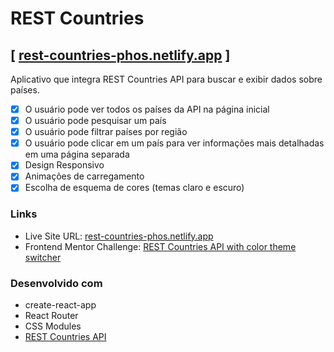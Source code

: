 # REST Countries

## [ [rest-countries-phos.netlify.app](https://rest-countries-phos.netlify.app/) ]

Aplicativo que integra REST Countries API para buscar e exibir dados sobre países.

- [x] O usuário pode ver todos os países da API na página inicial
- [x] O usuário pode pesquisar um país
- [x] O usuário pode filtrar países por região
- [x] O usuário pode clicar em um país para ver informações mais detalhadas em uma página separada
- [x] Design Responsivo
- [x] Animações de carregamento
- [x] Escolha de esquema de cores (temas claro e escuro)

### Links

- Live Site URL: [rest-countries-phos.netlify.app](https://rest-countries-phos.netlify.app/)
- Frontend Mentor Challenge: [REST Countries API with color theme switcher](https://www.frontendmentor.io/challenges/rest-countries-api-with-color-theme-switcher-5cacc469fec04111f7b848ca)

### Desenvolvido com

- create-react-app
- React Router
- CSS Modules
- [REST Countries API](https://restcountries.com/)
